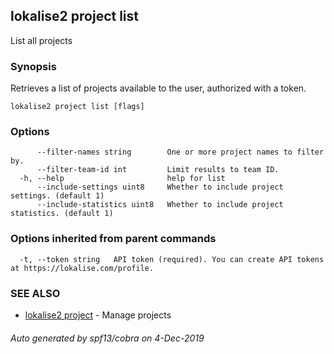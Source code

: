 ## lokalise2 project list

List all projects

### Synopsis

Retrieves a list of projects available to the user, authorized with a token.

```
lokalise2 project list [flags]
```

### Options

```
      --filter-names string        One or more project names to filter by.
      --filter-team-id int         Limit results to team ID.
  -h, --help                       help for list
      --include-settings uint8     Whether to include project settings. (default 1)
      --include-statistics uint8   Whether to include project statistics. (default 1)
```

### Options inherited from parent commands

```
  -t, --token string   API token (required). You can create API tokens at https://lokalise.com/profile.
```

### SEE ALSO

* [lokalise2 project](lokalise2_project.md)	 - Manage projects

###### Auto generated by spf13/cobra on 4-Dec-2019
